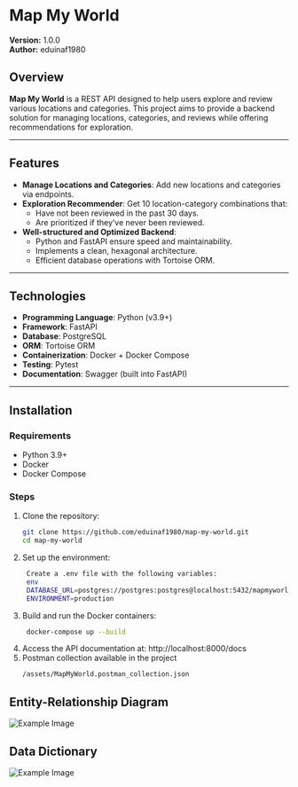 # Map My World

**Version:** 1.0.0  
**Author:** eduinaf1980  

## **Overview**

**Map My World** is a REST API designed to help users explore and review various locations and categories. This project aims to provide a backend solution for managing locations, categories, and reviews while offering recommendations for exploration.

---

## **Features**

- **Manage Locations and Categories**: Add new locations and categories via endpoints.
- **Exploration Recommender**: Get 10 location-category combinations that:
  - Have not been reviewed in the past 30 days.
  - Are prioritized if they’ve never been reviewed.
- **Well-structured and Optimized Backend**:
  - Python and FastAPI ensure speed and maintainability.
  - Implements a clean, hexagonal architecture.
  - Efficient database operations with Tortoise ORM.

---

## **Technologies**

- **Programming Language**: Python (v3.9+)
- **Framework**: FastAPI
- **Database**: PostgreSQL
- **ORM**: Tortoise ORM
- **Containerization**: Docker + Docker Compose
- **Testing**: Pytest
- **Documentation**: Swagger (built into FastAPI)

---

## **Installation**

### **Requirements**
- Python 3.9+
- Docker
- Docker Compose

### **Steps**
1. Clone the repository:
   ```bash
   git clone https://github.com/eduinaf1980/map-my-world.git
   cd map-my-world
2. Set up the environment:
   ```bash
    Create a .env file with the following variables:
    env
    DATABASE_URL=postgres://postgres:postgres@localhost:5432/mapmyworld
    ENVIRONMENT=production
3. Build and run the Docker containers:
   ```bash
    docker-compose up --build
4. Access the API documentation at: http://localhost:8000/docs
5. Postman collection available in the project
   ```bash
   /assets/MapMyWorld.postman_collection.json


## Entity-Relationship Diagram
![Example Image](assets/EERR_V1.png)

## Data Dictionary
![Example Image](assets/Ddata_V1.png)
